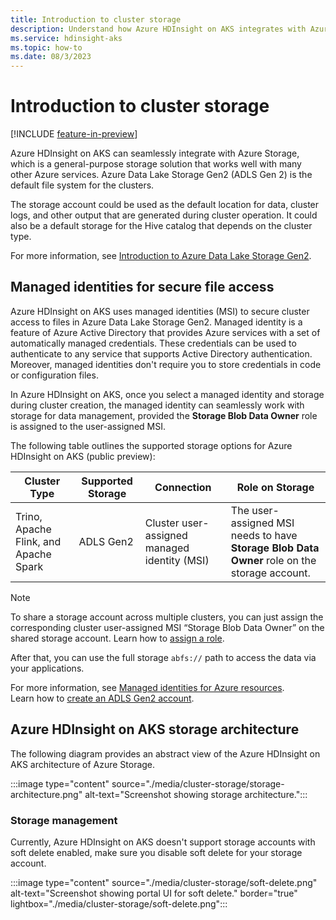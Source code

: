 ```yaml
---
title: Introduction to cluster storage
description: Understand how Azure HDInsight on AKS integrates with Azure Storage
ms.service: hdinsight-aks
ms.topic: how-to
ms.date: 08/3/2023
---
```


# Introduction to cluster storage

[!INCLUDE [feature-in-preview](includes/feature-in-preview.md)]

Azure HDInsight on AKS can seamlessly integrate with Azure Storage, which is a general-purpose storage solution that works well with many other Azure services. 
Azure Data Lake Storage Gen2 (ADLS Gen 2) is the default file system for the clusters. 

The storage account could be used as the default location for data, cluster logs, and other output that are generated during cluster operation. It could also be a default storage for the Hive catalog that depends on the cluster type.

For more information, see [Introduction to Azure Data Lake Storage Gen2](/azure/storage/blobs/create-data-lake-storage-account).

## Managed identities for secure file access

Azure HDInsight on AKS uses managed identities (MSI) to secure cluster access to files in Azure Data Lake Storage Gen2. Managed identity is a feature of Azure Active Directory that provides Azure services with a set of automatically managed credentials. These credentials can be used to authenticate to any service that supports Active Directory authentication. Moreover, managed identities don't require you to store credentials in code or configuration files. 

In Azure HDInsight on AKS, once you select a managed identity and storage during cluster creation, the managed identity can seamlessly work with storage for data management, provided the **Storage Blob Data Owner** role is assigned to the user-assigned MSI. 

The following table outlines the supported storage options for Azure HDInsight on AKS (public preview):

|Cluster Type|Supported Storage|Connection|Role on Storage|
|---|---|---|---|
|Trino, Apache Flink, and Apache Spark |ADLS Gen2|Cluster user-assigned managed identity (MSI) | The user-assigned MSI needs to have **Storage Blob Data Owner** role on the storage account.|

> [!NOTE]
> To share a storage account across multiple clusters, you can just assign the corresponding cluster user-assigned MSI “Storage Blob Data Owner” on the shared storage account. Learn how to [assign a role](/azure/role-based-access-control/role-assignments-portal#step-2-open-the-add-role-assignment-page).

After that, you can use the full storage `abfs://` path to access the data via your applications.

For more information, see [Managed identities for Azure resources](/azure/active-directory/managed-identities-azure-resources/overview).
<br>Learn how to [create an ADLS Gen2 account](/azure/storage/blobs/create-data-lake-storage-account).

## Azure HDInsight on AKS storage architecture

The following diagram provides an abstract view of the Azure HDInsight on AKS architecture of Azure Storage.

:::image type="content" source="./media/cluster-storage/storage-architecture.png" alt-text="Screenshot showing storage architecture.":::

### Storage management

Currently, Azure HDInsight on AKS doesn't support storage accounts with soft delete enabled, make sure you disable soft delete for your storage account.

:::image type="content" source="./media/cluster-storage/soft-delete.png" alt-text="Screenshot showing portal UI for soft delete." border="true" lightbox="./media/cluster-storage/soft-delete.png":::
